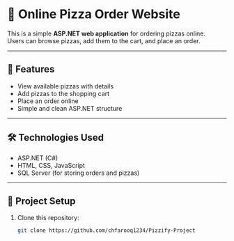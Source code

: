 # 🍕 Online Pizza Order Website

This is a simple **ASP.NET web application** for ordering pizzas online.  
Users can browse pizzas, add them to the cart, and place an order.

---

## 🚀 Features
- View available pizzas with details  
- Add pizzas to the shopping cart  
- Place an order online  
- Simple and clean ASP.NET structure  

---

## 🛠️ Technologies Used
- ASP.NET (C#)  
- HTML, CSS, JavaScript  
- SQL Server (for storing orders and pizzas)  

---

## 📂 Project Setup
1. Clone this repository:  
   ```bash
   git clone https://github.com/chfarooq1234/Pizzify-Project
